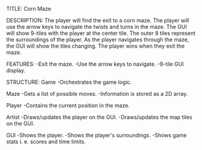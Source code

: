 TITLE:
Corn Maze

DESCRIPTION:
The player will find the exit to a corn maze. The player will use the arrow keys to navigate the twists and turns in the maze. The GUI will show 9-tiles with the player at the center tile. The outer 8 tiles represent the surroundings of the player. As the player navigates through the maze, the GUI will show the tiles changing. The player wins when they exit the maze.

FEATURES:
-Exit the maze.
-Use the arrow keys to navigate.
-9-tile GUI display.

STRUCTURE:
Game
-Orchestrates the game logic.

Maze
-Gets a list of possible moves.
-Information is stored as a 2D array.

Player
-Contains the current position in the maze.

Artist
-Draws/updates the player on the GUI.
-Draws/updates the map tiles on the GUI.

GUI
-Shows the player.
-Shows the player's surroundings.
-Shows game stats i. e. scores and time limits.



